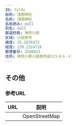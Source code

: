 ```yaml
---
ID: fylXc
総称: 浅間神社
名称: 浅間神社
名称読み: null
別名: null
都道府県: 神奈川県
区域: 小田原市
緯度: 35.2876472
経度: 139.2314718
郵便番号: 2560813
住所: 神奈川県小田原市前川５８６-イ
---
```


## その他

### 参考URL

| URL | 説明          |
| --- | ------------- |
|     | OpenStreetMap |
